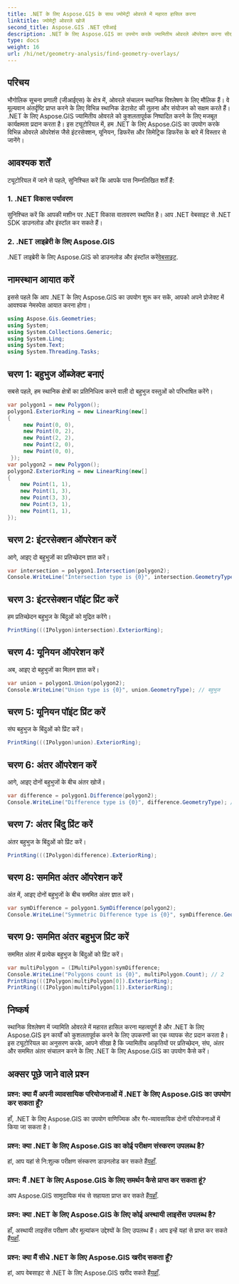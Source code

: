 ```yaml
---
title: .NET के लिए Aspose.GIS के साथ ज्योमेट्री ओवरले में महारत हासिल करना
linktitle: ज्योमेट्री ओवरले खोजें
second_title: Aspose.GIS .NET एपीआई
description: .NET के लिए Aspose.GIS का उपयोग करके ज्यामितीय ओवरले ऑपरेशन करना सीखें। मास्टर प्रतिच्छेदन, संघ, अंतर, और सममित अंतर संचालन।
type: docs
weight: 16
url: /hi/net/geometry-analysis/find-geometry-overlays/
---
```

## परिचय
भौगोलिक सूचना प्रणाली (जीआईएस) के क्षेत्र में, ओवरले संचालन स्थानिक विश्लेषण के लिए मौलिक हैं। वे मूल्यवान अंतर्दृष्टि प्राप्त करने के लिए विभिन्न स्थानिक डेटासेट की तुलना और संयोजन को सक्षम करते हैं। .NET के लिए Aspose.GIS ज्यामितीय ओवरले को कुशलतापूर्वक निष्पादित करने के लिए मजबूत कार्यक्षमता प्रदान करता है। इस ट्यूटोरियल में, हम .NET के लिए Aspose.GIS का उपयोग करके विभिन्न ओवरले ऑपरेशंस जैसे इंटरसेक्शन, यूनियन, डिफरेंस और सिमेट्रिक डिफरेंस के बारे में विस्तार से जानेंगे।
## आवश्यक शर्तें
ट्यूटोरियल में जाने से पहले, सुनिश्चित करें कि आपके पास निम्नलिखित शर्तें हैं:
### 1. .NET विकास पर्यावरण
सुनिश्चित करें कि आपकी मशीन पर .NET विकास वातावरण स्थापित है। आप .NET वेबसाइट से .NET SDK डाउनलोड और इंस्टॉल कर सकते हैं।
### 2. .NET लाइब्रेरी के लिए Aspose.GIS
 .NET लाइब्रेरी के लिए Aspose.GIS को डाउनलोड और इंस्टॉल करें[वेबसाइट](https://releases.aspose.com/gis/net/).
## नामस्थान आयात करें
इससे पहले कि आप .NET के लिए Aspose.GIS का उपयोग शुरू कर सकें, आपको अपने प्रोजेक्ट में आवश्यक नेमस्पेस आयात करना होगा।
```csharp
using Aspose.Gis.Geometries;
using System;
using System.Collections.Generic;
using System.Linq;
using System.Text;
using System.Threading.Tasks;
```

## चरण 1: बहुभुज ऑब्जेक्ट बनाएं
सबसे पहले, हम स्थानिक क्षेत्रों का प्रतिनिधित्व करने वाली दो बहुभुज वस्तुओं को परिभाषित करेंगे।
```csharp
var polygon1 = new Polygon();
polygon1.ExteriorRing = new LinearRing(new[]
{
	 new Point(0, 0),
	 new Point(0, 2),
	 new Point(2, 2),
	 new Point(2, 0),
	 new Point(0, 0),
 });
var polygon2 = new Polygon();
polygon2.ExteriorRing = new LinearRing(new[]
{
	new Point(1, 1),
	new Point(1, 3),
	new Point(3, 3),
	new Point(3, 1),
	new Point(1, 1),
});
```
## चरण 2: इंटरसेक्शन ऑपरेशन करें
आगे, आइए दो बहुभुजों का प्रतिच्छेदन ज्ञात करें।
```csharp
var intersection = polygon1.Intersection(polygon2);
Console.WriteLine("Intersection type is {0}", intersection.GeometryType); // बहुभुज
```
## चरण 3: इंटरसेक्शन पॉइंट प्रिंट करें
हम प्रतिच्छेदन बहुभुज के बिंदुओं को मुद्रित करेंगे।
```csharp
PrintRing(((IPolygon)intersection).ExteriorRing);
```
## चरण 4: यूनियन ऑपरेशन करें
अब, आइए दो बहुभुजों का मिलन ज्ञात करें।
```csharp
var union = polygon1.Union(polygon2);
Console.WriteLine("Union type is {0}", union.GeometryType); // बहुभुज
```
## चरण 5: यूनियन पॉइंट प्रिंट करें
संघ बहुभुज के बिंदुओं को प्रिंट करें।
```csharp
PrintRing(((IPolygon)union).ExteriorRing);
```
## चरण 6: अंतर ऑपरेशन करें
आगे, आइए दोनों बहुभुजों के बीच अंतर खोजें।
```csharp
var difference = polygon1.Difference(polygon2);
Console.WriteLine("Difference type is {0}", difference.GeometryType); // बहुभुज
```
## चरण 7: अंतर बिंदु प्रिंट करें
अंतर बहुभुज के बिंदुओं को प्रिंट करें।
```csharp
PrintRing(((IPolygon)difference).ExteriorRing);
```
## चरण 8: सममित अंतर ऑपरेशन करें
अंत में, आइए दोनों बहुभुजों के बीच सममित अंतर ज्ञात करें।
```csharp
var symDifference = polygon1.SymDifference(polygon2);
Console.WriteLine("Symmetric Difference type is {0}", symDifference.GeometryType); // बहुबहुभुज
```
## चरण 9: सममित अंतर बहुभुज प्रिंट करें
सममित अंतर में प्रत्येक बहुभुज के बिंदुओं को प्रिंट करें।
```csharp
var multiPolygon = (IMultiPolygon)symDifference;
Console.WriteLine("Polygons count is {0}", multiPolygon.Count); // 2
PrintRing(((IPolygon)multiPolygon[0]).ExteriorRing);
PrintRing(((IPolygon)multiPolygon[1]).ExteriorRing);
```
## निष्कर्ष
स्थानिक विश्लेषण में ज्यामिति ओवरले में महारत हासिल करना महत्वपूर्ण है और .NET के लिए Aspose.GIS इन कार्यों को कुशलतापूर्वक करने के लिए उपकरणों का एक व्यापक सेट प्रदान करता है। इस ट्यूटोरियल का अनुसरण करके, आपने सीखा है कि ज्यामितीय आकृतियों पर प्रतिच्छेदन, संघ, अंतर और सममित अंतर संचालन करने के लिए .NET के लिए Aspose.GIS का उपयोग कैसे करें।
## अक्सर पूछे जाने वाले प्रश्न
### प्रश्न: क्या मैं अपनी व्यावसायिक परियोजनाओं में .NET के लिए Aspose.GIS का उपयोग कर सकता हूँ?
हाँ, .NET के लिए Aspose.GIS का उपयोग वाणिज्यिक और गैर-व्यावसायिक दोनों परियोजनाओं में किया जा सकता है।
### प्रश्न: क्या .NET के लिए Aspose.GIS का कोई परीक्षण संस्करण उपलब्ध है?
 हां, आप यहां से नि:शुल्क परीक्षण संस्करण डाउनलोड कर सकते हैं[यहाँ](https://releases.aspose.com/).
### प्रश्न: मैं .NET के लिए Aspose.GIS के लिए समर्थन कैसे प्राप्त कर सकता हूं?
 आप Aspose.GIS सामुदायिक मंच से सहायता प्राप्त कर सकते हैं[यहाँ](https://forum.aspose.com/c/gis/33).
### प्रश्न: क्या .NET के लिए Aspose.GIS के लिए कोई अस्थायी लाइसेंस उपलब्ध है?
 हाँ, अस्थायी लाइसेंस परीक्षण और मूल्यांकन उद्देश्यों के लिए उपलब्ध हैं। आप इन्हें यहां से प्राप्त कर सकते हैं[यहाँ](https://purchase.aspose.com/temporary-license/).
### प्रश्न: क्या मैं सीधे .NET के लिए Aspose.GIS खरीद सकता हूँ?
 हां, आप वेबसाइट से .NET के लिए Aspose.GIS खरीद सकते हैं[यहाँ](https://purchase.aspose.com/buy).